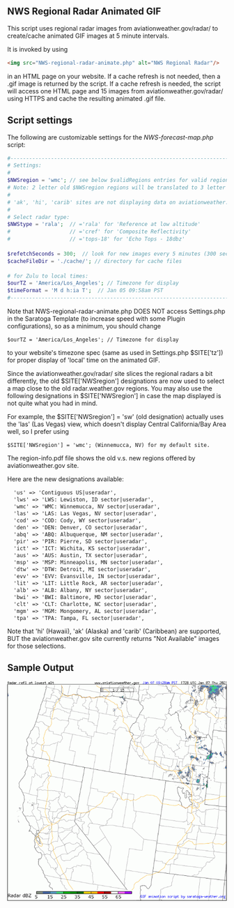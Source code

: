 ## NWS Regional Radar Animated GIF

This script uses regional radar images from aviationweather.gov/radar/ to create/cache
animated GIF images at 5 minute intervals.

It is invoked by using
```HTML
<img src="NWS-regional-radar-animate.php" alt="NWS Regional Radar"/>
```
in an HTML page on your website.  If a cache refresh is not needed, then a .gif image is returned by the script.
If a cache refresh is needed, the script will access one HTML page and 15 images from aviationweather.gov/radar/
using HTTPS and cache the resulting animated .gif file.


## Script settings

The following are customizable settings for the _NWS-forecast-map.php_ script:

```php
#--------------------------------------------------------------------------------
# Settings:
#
$NWSregion = 'wmc'; // see below $validRegions entries for valid regions to use
# Note: 2 letter old $NWSregion regions will be translated to 3 letter regions
#
# 'ak', 'hi', 'carib' sites are not displaying data on aviationweather.gov site
#
# Select radar type:
$NWStype = 'rala';  // ='rala' for 'Reference at low altitude'
#                   // ='cref' for 'Composite Reflectivity'
#                   // ='tops-18' for 'Echo Tops - 18dbz'

$refetchSeconds = 300;  // look for new images every 5 minutes (300 seconds)
$cacheFileDir = './cache/'; // directory for cache files

# for Zulu to local times:
$ourTZ = 'America/Los_Angeles'; // Timezone for display
$timeFormat = 'M d h:ia T';  // Jan 05 09:58am PST
#--------------------------------------------------------------------------------
```

Note that NWS-regional-radar-animate.php DOES NOT access Settings.php in the Saratoga Template (to increase
speed with some Plugin configurations), so as a minimum, you should change

```
$ourTZ = 'America/Los_Angeles'; // Timezone for display
```

to your website's timezone spec (same as used in Settings.php $SITE['tz']) for
proper display of 'local' time on the animated GIF.

Since the aviationweather.gov/radar/ site slices the regional radars a bit differently,
the old $SITE['NWSregion'] designations are now used to select a map close to the old
radar.weather.gov regions.  You may also use the following designations in $SITE['NWSregion']
in case the map displayed is not quite what you had in mind.

For example, the $SITE['NWSregion'] = 'sw' (old designation) actually uses the 'las' (Las Vegas)
view, which doesn't display Central California/Bay Area well, so I prefer using

```
$SITE['NWSregion'] = 'wmc'; (Winnemucca, NV) for my default site.
```

The region-info.pdf file shows the old v.s. new regions offered by aviationweather.gov site.

Here are the new designations available:

```
  'us' => 'Contiguous US|useradar',
  'lws' => 'LWS: Lewiston, ID sector|useradar',
  'wmc' => 'WMC: Winnemucca, NV sector|useradar',
  'las' => 'LAS: Las Vegas, NV sector|useradar',
  'cod' => 'COD: Cody, WY sector|useradar',
  'den' => 'DEN: Denver, CO sector|useradar',
  'abq' => 'ABQ: Albuquerque, NM sector|useradar',
  'pir' => 'PIR: Pierre, SD sector|useradar',
  'ict' => 'ICT: Wichita, KS sector|useradar',
  'aus' => 'AUS: Austin, TX sector|useradar',
  'msp' => 'MSP: Minneapolis, MN sector|useradar',
  'dtw' => 'DTW: Detroit, MI sector|useradar',
  'evv' => 'EVV: Evansville, IN sector|useradar',
  'lit' => 'LIT: Little Rock, AR sector|useradar',
  'alb' => 'ALB: Albany, NY sector|useradar',
  'bwi' => 'BWI: Baltimore, MD sector|useradar',
  'clt' => 'CLT: Charlotte, NC sector|useradar',
  'mgm' => 'MGM: Mongomery, AL sector|useradar',
  'tpa' => 'TPA: Tampa, FL sector|useradar',
```

Note that 'hi' (Hawaii), 'ak' (Alaska) and 'carib' (Caribbean) are supported, BUT the aviationweather.gov site currently returns "Not Available" images for those selections.

## Sample Output

<img src="./sample-output.gif" alt="Sample output"/>
